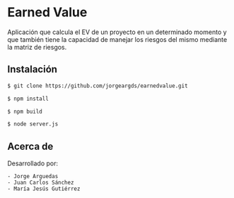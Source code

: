 # Earned Value

Aplicación que calcula el EV de un proyecto en un determinado momento y que también tiene la capacidad de manejar los riesgos del mismo mediante la matriz de riesgos.

## Instalación

```bash
$ git clone https://github.com/jorgeargds/earnedvalue.git

$ npm install

$ npm build

$ node server.js
```

## Acerca de

Desarrollado por:

	- Jorge Arguedas
	- Juan Carlos Sánchez 
	- María Jesús Gutiérrez
